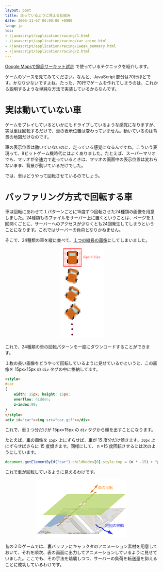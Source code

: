 ```yaml
---
layout: post
title: 走っているように見える仕組み
date: 2005-11-07 00:00:00 +0900
lang: ja
toc:
- /javascript/application/racing/1.html
- /javascript/application/racing/car_anime.html
- /javascript/application/racing/1week_summary.html
- /javascript/application/racing/2.html
---
```

[Google Mapsで鈴鹿サーキット試走](./1/) で使っているテクニックを紹介します。

ゲームのソースを見てみてください。なんと、JavaScript 部分は70行ほどです。かなり少ないですよね。たった、70行でゲームを作れてしまうのは、これから説明するような単純な方法で実装しているからなんです。


実は動いていない車
==================

ゲームをプレイしているといかにもドライブしているような感覚になりますが、実は車は回転するだけで、車の表示位置は変わっていません。動いているのは背景の地図だけなのです。

車の表示位置は動いていないのに、走っている感覚になるんですね。こういう表現って、8ビットゲーム機時代にはよくありました。たとえば、スーパーマリオでも、マリオが全速力で走っているときは、マリオの画面中の表示位置は変わらないまま、背景が動いているだけでした。

では、車はどうやって回転させているのでしょう。


バッファリング方式で回転する車
==============================

車は回転にあわせて１パターンごとに15度ずつ回転させた24種類の画像を用意しました。24種類ものファイルをサーバー上に置くということは、ページを１回開くごとに、サーバーへのアクセスが少なくとも24回発生してしまうということになります。これではサーバーの負荷となりかねません。

そこで、24種類の車を縦に並べて、<a href="1/car.gif">１つの縦長の画像</a>にしてしまいました。

<center><img src="car_anime.gif" width="145" height="300" alt="車の画像"></center>

これで、24種類の車の回転パターンを一度にダウンロードすることができます。

１枚の長い画像をどうやって回転しているように見せているかというと、この画像を 15px×15px の `div` タグの中に格納してます。

```html
<style>
#car
{
    width: 15px; height: 15px;
    overflow: hidden;
    z-index:99;
}
</style>
<div id="car"><img src="car.gif"></div>
```

これで、車１つ分だけが 15px×15px の `div` タグから顔を出すことになります。

たとえば、車の画像を `15px` 上にずらせば、車が 15 度分だけ傾きます。`30px` 上にずらせばさらに 15 度傾きます。同様にして、 n ×15 度回転させるには次のようにしています。

```javascript
document.getElementById("car").childNodes[0].style.top = (n * -15) + "px";
```

これで車が回転しているように見えるわけです。

<center><img src="car_anime2.gif" width="300" height="194" alt="レイヤー図"></center>

昔の２Ｄゲームでは、裏バッファにキャラクタのアニメーション素材を用意しておいて、それを順次、表の画面に出力してアニメーションしているように見せていました。ここでも、その手法を踏襲しつつ、サーバーの負荷を転送量を抑えることに成功しているわけです。
